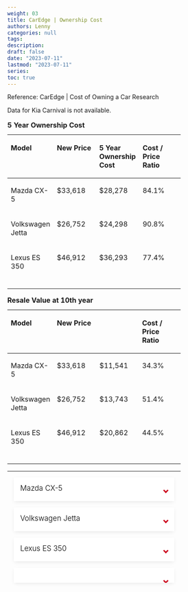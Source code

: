 ```yaml
---
weight: 03
title: CarEdge | Ownership Cost
authors: Lenny
categories: null
tags: 
description: 
draft: false
date: "2023-07-11"
lastmod: "2023-07-11"
series:
toc: true
---
```


Reference: <a href = "https://caredge.com/costs" target="_blank" rel="noopener noreferrer">CarEdge | Cost of Owning a Car Research</a>

Data for Kia Carnival is not available.

<table >
<caption style="text-align:left", align = "top"><b>5 Year Ownership Cost</b></caption>
<colgroup><col style="width: 25%" />
<col style="width: 25%" />
<col style="width: 25%" />
<col style="width: 25%" />
</colgroup>
<thead>
  <tr VALIGN=TOP style="text-align:left"  class="header">
    <th><p>Model</p></th>
    <th><p>New Price</p></th>
    <th><p>5 Year Ownership Cost</p></th>    
    <th><p>Cost / Price Ratio</p></th>
  </tr>
</thead>
<tbody VALIGN=TOP>
  <tr>
    <td><p>Mazda CX-5
    </p></td>
    <td><p>$33,618
    </p></td>
    <td><p>$28,278
    </p></td>
    <td><p>84.1%
    </p></td>  
  </tr>
  <tr>
    <td><p>Volkswagen Jetta
    </p></td>
    <td><p>$26,752
    </p></td>
    <td><p>$24,298
    </p></td>
    <td><p>90.8%
    </p></td>
  </tr>
  <tr>
    <td><p>Lexus ES 350
    </p></td>
    <td><p>$46,912
    </p></td>
    <td><p>$36,293
    </p></td>
    <td><p>77.4%
    </p></td>
  </tr>
  <tr>
    <td><p>
    </p></td>
    <td><p>
    </p></td>
    <td><p>
    </p></td>
    <td><p>
    </p></td>
  </tr>
</tbody>
</table>

<table >
<caption style="text-align:left", align = "top"><b>Resale Value at 10th year</b></caption>
<colgroup><col style="width: 25%" />
<col style="width: 25%" />
<col style="width: 25%" />
<col style="width: 25%" />
</colgroup>
<thead>
  <tr VALIGN=TOP style="text-align:left"  class="header">
    <th><p>Model</p></th>
    <th><p>New Price</p></th>
    <th><p></p></th>    
    <th><p>Cost / Price Ratio</p></th>
  </tr>
</thead>
<tbody VALIGN=TOP>
  <tr>
    <td><p>Mazda CX-5
    </p></td>
    <td><p>$33,618
    </p></td>
    <td><p>$11,541
    </p></td>
    <td><p>34.3%
    </p></td>  
  </tr>
  <tr>
    <td><p>Volkswagen Jetta
    </p></td>
    <td><p>$26,752
    </p></td>
    <td><p>$13,743
    </p></td>
    <td><p>51.4%
    </p></td>
  </tr>
  <tr>
    <td><p>Lexus ES 350
    </p></td>
    <td><p>$46,912
    </p></td>
    <td><p>$20,862
    </p></td>
    <td><p>44.5%
    </p></td>
  </tr>
  <tr>
    <td><p>
    </p></td>
    <td><p>
    </p></td>
    <td><p>
    </p></td>
    <td><p>
    </p></td>
  </tr>
</tbody>
</table>

<!--more-->
---

<div id="carlist">
  <ul>
    <li>
      <input type="checkbox" checked>
      <i></i>
      <h2>Mazda CX-5</h2>
      <p>The average cost of owning a Mazda CX-5 for 5 years is $28,278. 
      <br><b>Depreciation</b>
      <br>A Mazda CX-5 will depreciate in value by &dollar;8,468 after 5 years.  When new, a typically-equipped Mazda CX-5 sells for &dollar;33,618 on average. After 5 years of depreciation, the average residual value will be &dollar;25,150. 
      <br><br><img src = "/docs/images/Screenshot 2023-07-11 141019.png"/>
      <br><br><img src = "/docs/images/Screenshot 2023-07-11 141054.png"/>
      <br>If you purchase a used Mazda CX-5 that is 2 years old, then you could save &dollar;3,073 compared to buying new, and still have a relatively new model with plenty of useful life remaining. If you plan to keep this vehicle for 3 years then your total cost of depreciation would be &dollar;5,395. 
      <br><b>Maintenance</b>
      <br>Maintenance and repair costs for a Mazda CX-5 will amount to $1,948 after 5 years. 
      <br><br><img src = "/docs/images/Screenshot 2023-07-11 141239.png"/>
      <br><br><img src = "/docs/images/Screenshot 2023-07-11 141343.png"/>
      <br><b>Fuel Econmony</b>
      <br>A Mazda CX-5 gets an average of 26 MPG, which will cost a total of &dollar;6,895 for fuel after 5 years, or about &dollar;1,379 annually. 
      <br>Reference: <a href = "https://caredge.com/mazda/cx-5" target="_blank" rel="noopener noreferrer">CarEdge | Mazda CX-5</a>
      </p>
    </li>
    <li>
      <input type="checkbox" checked>
      <i></i>
      <h2>Volkswagen Jetta</h2>
      <p>The average cost of owning a Volkswagen Jetta for 5 years is &dollar;24,298. 
      <br><b>Depreciation</b>
<br>A Volkswagen Jetta will depreciate 17% after 5 years and have a 5 year resale value of &dollar;22,274. The chart below shows the expected depreciation for the next 10 years. These results are for vehicles in good condition, averaging 12,000 miles per year. It also assumes a selling price of &dollar;26,752 when new. Enter your purchase price, expected ownership period and estimated miles driven annually. Our depreciation calculator will predict an expected resale value for the Volkswagen Jetta. If you purchase a used Volkswagen Jetta that is 2 years old, then you could save &dollar;3,809 compared to buying new, and still have a relatively new model with plenty of useful life remaining. If you plan to keep this vehicle for 3 years then your total cost of depreciation would be &dollar;669. 
      <br><br><img src = "/docs/images/Screenshot 2023-07-11 133810.png"/>
      <br><br><img src = "/docs/images/Screenshot 2023-07-11 133828.png"/>
      <br><b>Maintenance</b>
      <br>A Volkswagen Jetta will cost about &dollar;5,622 for maintenance and repairs during its first 10 years of service. This beats the industry average for popular sedan models by &dollar;1,474. There is also a 16.86% chance that a Jetta will require a major repair during that time. This is 4.64% better than similar vehicles in this segment. The chart below illustrates how these costs and repair probabilities will increase over time.
      <br><br><img src = "/docs/images/Screenshot 2023-07-11 132926.png"/>
      <br><br><img src = "/docs/images/Screenshot 2023-07-11 133145.png"/>
      <br><br><img src = "/docs/images/Screenshot 2023-07-11 133211.png"/>
      <br><b>Fuel Econmony</b>
      <br>A Volkswagen Jetta gets an average of 31 MPG, which will cost a total of &dollar;5,830 for fuel after 5 years, or about &dollar;1,166 annually. These estimates are based on recently collected national average fuel prices, assuming 12,000 miles driven per year - 55% city and 45% highway.
      <br><a href = "https://caredge.com/volkswagen/jetta" target="_blank" rel="noopener noreferrer">CarEdge | Jetta</a>
      </p>
    </li>
    <li>
      <input type="checkbox" checked>
      <i></i>
      <h2>Lexus ES 350</h2>
      <p>The average cost of owning a Lexus ES 350 for 5 years is $36,293. This total will vary per vehicle, driver and location. 
      <br><b>Depreciation</b>
      <br>An Lexus ES 350 will depreciate in value by &dollar;12,788 after 5 years. When new, a typically-equipped Lexus ES 350 sells for &dollar;46,912 on average. After 5 years of depreciation, the average residual value will be &dollar;34,124.
      <br><br><img src = "/docs/images/Screenshot 2023-07-11 135050.png"/>
      <br><br><img src = "/docs/images/Screenshot 2023-07-11 135115.png"/>
      <br>If you purchase a used Lexus ES 350 that is 2 years old, then you could save &dollar;3,284 compared to buying new, and still have a relatively new model with plenty of useful life remaining. If you plan to keep this vehicle for 3 years then your total cost of depreciation would be &dollar;9,504. 
      <br><b>Maintenance</b>
      <br>Maintenance and repair costs for a Lexus ES 350 will amount to $1,556 after 5 years.
      <br><br><img src = "/docs/images/Screenshot 2023-07-11 135432.png"/>
      <br><br><img src = "/docs/images/Screenshot 2023-07-11 135505.png"/>
      <br><b>Fuel Economy</b>
      <br>An Lexus ES 350 gets an average of 26 MPG, which will cost a total of &dollar;6,930 for fuel after 5 years, or about &dollar;1,386 annually. These estimates are based on recently collected national average fuel prices, assuming 12,000 miles driven per year - 55% city and 45% highway. 
      </p>
    </li>
    <li>
      <input type="checkbox" checked>
      <i></i>
      <h2></h2>
      <p> 
      <br><b>Depreciation</b>
      <br><br><img src = "/docs/images/"/>
      <br><br><img src = "/docs/images/"/>
      <br><b>Maintenance</b>
      <br><br><img src = "/docs/images/"/>
      <br><br><img src = "/docs/images/"/>
      <br><b>Fuel Econmony</b>
      </p>
    </li>
  </ul>
</div>


<style>

#carlist {
  max-width: auto; /*700px*/
  margin: auto;
  padding: 0 15px;
  text-align: center;
}

section.carlist {
  padding-top: 2em;
  padding-bottom: 3em;/*3*/
}

#carlist ul {
  text-align: left;
}

.transition, p, ul li i:before, ul li i:after {
  transition: all 0.3s;
}

#carlist .no-select, #carlist h2 {
  -webkit-tap-highlight-color: transparent;
  -webkit-touch-callout: none;
  user-select: none;
}

#carlist h2 {
  color: #cc071e;
  font-size: 17px; /*20*/
  line-height: 20px;/*34 it determines the height of h2*/
  text-align: left;
  padding: 15px 15px 0; /*15px 15px 0*/
  text-transform: none;
  font-weight: 300;
  display: block;
  margin: 0;
  cursor: pointer;
  transition: .2s;
}

#carlist p {
  color: #333;
  text-align: left;
  font-size: 14px;
  line-height: 1.45;
  position: relative;
  overflow: hidden;
  max-height: 5000px; /*the image size is determined by this setting*/
  will-change: max-height;
  contain: layout;
  display: inline-block;
  opacity: 1;
  transform: translate(0, 0);
  margin-top: 5px;
  margin-bottom: 15px;
  padding: 0 50px 0 15px;
  transition: .3s opacity, .6s max-height;
  hyphens: auto;
  z-index: 2;
}

#carlist ul {
  list-style: none;
  perspective: 900;
  padding: 0;
  margin: 0;
}
#carlist ul li {
  position: relative;
  overflow: hidden;
  padding: 0;
  margin: 0;
  /*padding-bottom: 4px;*/
  /*padding-top: 18px;*/
  background: #fff;
  box-shadow: 0 3px 10px -2px rgba(0,0,0,0.1);
  -webkit-tap-highlight-color: transparent;
}
#carlist ul li + li {
  margin-top: 15px;/*gap between two h2*/
}
#carlist ul li:last-of-type {
  padding-bottom: 0;
}
#carlist ul li i {
  position: absolute;
  transform: translate(-6px, 0);
  margin-top: 28px; /*28 location of the arrow*/
  right: 15px;
}
#carlist ul li i:before, ul li i:after {
  content: "";
  position: absolute;
  background-color: #cc071e;
  width: 3px;
  height: 9px;
}
#carlist ul li i:before {
  transform: translate(-2px, 0) rotate(45deg);
}
#carlist ul li i:after {
  transform: translate(2px, 0) rotate(-45deg);
}
#carlist ul li input[type=checkbox] {
  position: absolute;
  cursor: pointer;
  width: 100%;
  height: 100%;
  z-index: 1;
  opacity: 0;
  touch-action: manipulation;
}
#carlist ul li input[type=checkbox]:checked ~ h2 {
  color: #000;
}
#carlist ul li input[type=checkbox]:checked ~ p {
  /*margin-top: 0;*/
  max-height: 0;
  transition: .3s;
  opacity: 0;
  /*transform: translate(0, 50%);*/
}
#carlist ul li input[type=checkbox]:checked ~ i:before {
  transform: translate(2px, 0) rotate(45deg);
}
#carlist ul li input[type=checkbox]:checked ~ i:after {
  transform: translate(-2px, 0) rotate(-45deg);
}

* {
  box-sizing: border-box;
  margin: 0;
  padding: 0;
}

html, body {
  /*height: 100%;*/
}

a,
a:visited,
a:focus,
a:active,
a:link {
  text-decoration: none;
  outline: 0;
}

a {
  color: currentColor;
  transition: .2s ease-in-out;
}

h1, h2, h3, h4 {
  margin: .3em 0;
}

ul {
  padding: 0;
  list-style: none;
}

img {
  vertical-align: middle;
  height: auto;
  width: 100%;
}


</style>
